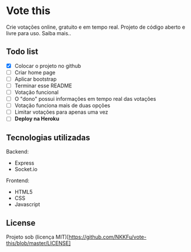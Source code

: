 # Vote this

Crie votações online, gratuito e em tempo real. Projeto de código aberto e livre para uso. Saiba mais..

## Todo list

- [x] Colocar o projeto no github
- [ ] Criar home page
- [ ] Aplicar bootstrap
- [ ] Terminar esse README
- [ ] Votação funcional
- [ ] O "dono" possui informações em tempo real das votações
- [ ] Votação funciona mais de duas opções
- [ ] Limitar votações para apenas uma vez
- [ ] **Deploy na Heroku** 

## Tecnologias utilizadas

Backend:
- Express
- Socket.io

Frontend:
- HTML5
- CSS
- Javascript

## License

Projeto sob (licença MIT)[https://github.com/NKKFu/vote-this/blob/master/LICENSE]